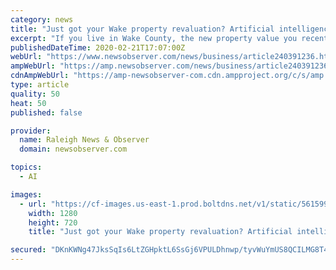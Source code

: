 ```yaml
---
category: news
title: "Just got your Wake property revaluation? Artificial intelligence helped determine it"
excerpt: "If you live in Wake County, the new property value you recently received in the mail was created with the help of SAS’s artificial intelligence technology. In what is billed as a pilot of the company’s AI technology, the Cary-based SAS worked hand-in-hand with the Wake County tax administrator to determine how much every one of the county ..."
publishedDateTime: 2020-02-21T17:07:00Z
webUrl: "https://www.newsobserver.com/news/business/article240391236.html"
ampWebUrl: "https://amp.newsobserver.com/news/business/article240391236.html"
cdnAmpWebUrl: "https://amp-newsobserver-com.cdn.ampproject.org/c/s/amp.newsobserver.com/news/business/article240391236.html"
type: article
quality: 50
heat: 50
published: false

provider:
  name: Raleigh News & Observer
  domain: newsobserver.com

topics:
  - AI

images:
  - url: "https://cf-images.us-east-1.prod.boltdns.net/v1/static/5615998031001/9fa74f9b-69f8-48c4-bbb4-b8eea68c0567/dbb7c060-8f6f-49ab-b732-5f816ce94e0e/1280x720/match/image.jpg"
    width: 1280
    height: 720
    title: "Just got your Wake property revaluation? Artificial intelligence helped determine it"

secured: "DKnKWNg47JksSqIs6LtZGHpktL6SsGj6VPULDhnwp/tyvWuYmUS8QCILMG8T4oEK2vatkdGDux2/e+LhxzLoC3wR4G7IkYB6I1K8X468YpmYs6sUfItLilGeTmLwb5iIOT6qpDEabSoTms7g30Mx1PbUUnDRsQbWa0i/NjKWvOywkbrOw8fnxF/zqMAr5hs28jCbySOFi5m6fkRnAsq95es183C3kVNacTeI67arGH2qgT765jp0wsO5oGadSd0bIyhRoRGic/nsSRRkRuDD40KoaroL+bT+jOfQnvdHqiQGfhYkVutgffmdsdRBR6gykIiVvIaPmDQX/nB9xuFOtPbXSumL+1TCwvn+l64ffX52PGCUu1raNbIDAFO20pfIoFU5xplA5fCtirvUauxa4ib0Marf6TmiCWZgvFOMf3CLxzUPUUank57KY+9kUvJRC1MPkIqxfUtbRYgc1XrzX1OpyQgWZHWA4zVNmfYYnSI=;vX61Fy8V3PNjKoy6b5OHhg=="
---
```


